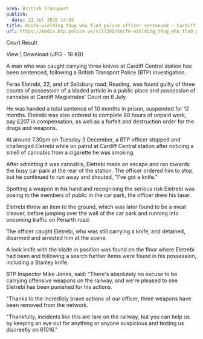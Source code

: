 ```yaml
area: British Transport
publish:
  date: 21 Jul 2020 14:05
title: Knife-wielding thug who fled police officer sentenced - Cardiff
url: https://media.btp.police.uk/r/17288/knife-wielding_thug_who_fled_police_officer_sente
```

Court Result

View | Download (JPG - 18 KB)

A man who was caught carrying three knives at Cardiff Central station has been sentenced, following a British Transport Police (BTP) investigation.

Feras Eletrebi, 22, and of Salisbury road, Reading, was found guilty of three counts of possession of a bladed article in a public place and possession of cannabis at Cardiff Magistrates' Court on 8 July.

He was handed a total sentence of 10 months in prison, suspended for 12 months. Eletrebi was also ordered to complete 80 hours of unpaid work, pay £207 in compensation, as well as a forfeit and destruction order for the drugs and weapons.

At around 7.30pm on Tuesday 3 December, a BTP officer stopped and challenged Eletrebi while on patrol at Cardiff Central station after noticing a smell of cannabis from a cigarette he was smoking.

After admitting it was cannabis, Eletrebi made an escape and ran towards the busy car park at the rear of the station. The officer ordered him to stop, but he continued to run away and shouted, "I've got a knife."

Spotting a weapon in his hand and recognising the serious risk Eletrebi was posing to the members of public in the car park, the officer drew his taser.

Eletrebi threw an item to the ground, which was later found to be a meat cleaver, before jumping over the wall of the car park and running into oncoming traffic on Penarth road.

The officer caught Eletrebi, who was still carrying a knife, and detained, disarmed and arrested him at the scene.

A lock knife with the blade in position was found on the floor where Eletrebi had been and following a search further items were found in his possession, including a Stanley knife.

BTP Inspector Mike Jones, said: "There's absolutely no excuse to be carrying offensive weapons on the railway, and we're pleased to see Eletrebi has been punished for his actions.

"Thanks to the incredibly brave actions of our officer, three weapons have been removed from the network.

"Thankfully, incidents like this are rare on the railway, but you can help us by keeping an eye out for anything or anyone suspicious and texting us discreetly on 61016."
